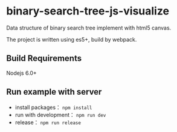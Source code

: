 binary-search-tree-js-visualize
===
Data structure of binary search tree implement with html5 canvas.

The project is written using es5+, build by webpack.

## Build Requirements

Nodejs 6.0+

## Run example with server
* install packages： `npm install`
* run with development： `npm run dev`
* release： `npm run release`
